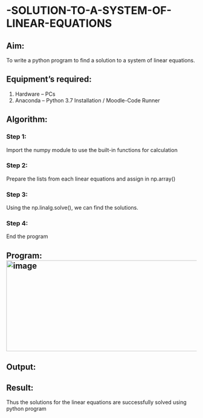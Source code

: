 # -SOLUTION-TO-A-SYSTEM-OF-LINEAR-EQUATIONS
## Aim:
To write a python program to find a solution to a system of linear equations.
## Equipment’s required:
1. 	Hardware – PCs
2. 	Anaconda – Python 3.7 Installation / Moodle-Code Runner
## Algorithm:
### Step 1: 
Import the numpy module to use the built-in functions for calculation
### Step 2: 
Prepare the lists from each linear equations and assign in np.array()
### Step 3: 
Using the np.linalg.solve(), we can find the solutions.
### Step 4: 
End the program
## Program:<img width="723" height="240" alt="image" src="https://github.com/user-attachments/assets/43d8e3f4-d471-4a7c-bf58-ac7c29ffe628" />



## Output:
## Result: 
Thus the solutions for the linear equations are successfully solved using python program

